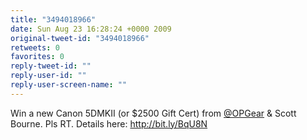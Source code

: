 ```yaml
---
title: "3494018966"
date: Sun Aug 23 16:28:24 +0000 2009
original-tweet-id: "3494018966"
retweets: 0
favorites: 0
reply-tweet-id: ""
reply-user-id: ""
reply-user-screen-name: ""
---
```

Win a new Canon 5DMKII (or $2500 Gift Cert) from <a href="https://twitter.com/OPGear">@OPGear</a> & Scott Bourne. Pls RT. Details here: http://bit.ly/BqU8N
